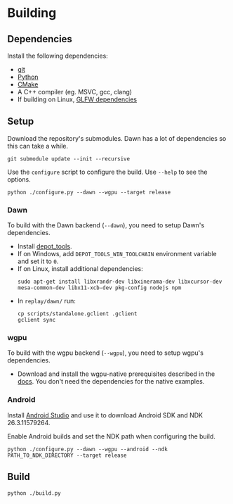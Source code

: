 # Building

## Dependencies
Install the following dependencies:
- [git](https://git-scm.com/)
- [Python](https://www.python.org/)
- [CMake](https://cmake.org/)
- A C++ compiler (eg. MSVC, gcc, clang)
- If building on Linux, [GLFW dependencies](https://www.glfw.org/docs/latest/compile_guide.html#compile_deps)

## Setup
Download the repository's submodules. Dawn has a lot of dependencies so this can take a while.
```
git submodule update --init --recursive
```

Use the `configure` script to configure the build. Use `--help` to see the options.
```
python ./configure.py --dawn --wgpu --target release
```

### Dawn
To build with the Dawn backend (`--dawn`), you need to setup Dawn's dependencies.

- Install [depot_tools](http://commondatastorage.googleapis.com/chrome-infra-docs/flat/depot_tools/docs/html/depot_tools_tutorial.html#_setting_up).
- If on Windows, add `DEPOT_TOOLS_WIN_TOOLCHAIN` environment variable and set it to `0`.
- If on Linux, install additional dependencies:
  ```
  sudo apt-get install libxrandr-dev libxinerama-dev libxcursor-dev mesa-common-dev libx11-xcb-dev pkg-config nodejs npm
  ```
- In `replay/dawn/` run:
  ```
  cp scripts/standalone.gclient .gclient
  gclient sync
  ```

### wgpu
To build with the wgpu backend (`--wgpu`), you need to setup wgpu's dependencies.

- Download and install the wgpu-native prerequisites described in the [docs](https://github.com/gfx-rs/wgpu-native/wiki/Getting-Started#prerequisites). You don't need the dependencies for the native examples.

### Android
Install [Android Studio](https://developer.android.com/studio) and use it to download Android SDK and NDK 26.3.11579264.

Enable Android builds and set the NDK path when configuring the build.
```
python ./configure.py --dawn --wgpu --android --ndk PATH_TO_NDK_DIRECTORY --target release
```

## Build
```
python ./build.py
```
